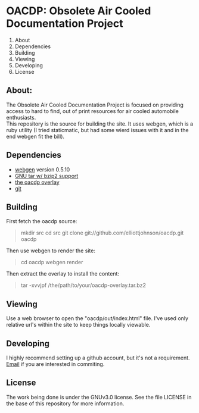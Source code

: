 # OACDP: Obsolete Air Cooled Documentation Project

1. About
1. Dependencies
1. Building
1. Viewing
1. Developing
1. License

## About:

The Obsolete Air Cooled Documentation Project is focused on providing access to
hard to find, out of print resources for air cooled automobile enthusiasts.  
This repository is the source for building the site.  It uses webgen, which is 
a ruby utility (I tried staticmatic, but had some wierd issues with it and 
in the end webgen fit the bill).

## Dependencies

  + [webgen](http://webgen.rubyforge.org/) version 0.5.10
  + [GNU tar w/ bzip2 support](http://www.gnu.org/software/tar/)
  + [the oacdp overlay](http://oacdp/oacdp-overlay.current.tar.bz2)
  + [git](http://git-scm.com)

## Building

First fetch the oacdp source:

> mkdir src
> cd src
> git clone git://github.com/elliottjohnson/oacdp.git oacdp

Then use webgen to render the site:

> cd oacdp
> webgen render

Then extract the overlay to install the content:

> tar -xvvjpf /the/path/to/your/oacdp-overlay.tar.bz2

## Viewing

Use a web browser to open the "oacdp/out/index.html" file.  I've used only 
relative url's within the site to keep things locally viewable.

## Developing

I highly recommend setting up a github account, but it's not a requirement. 
[Email](http://oacdp.org/contact.html) if you are interested in commiting.

## License

The work being done is under the GNUv3.0 license.  See the file LICENSE in
the base of this repository for more information.

